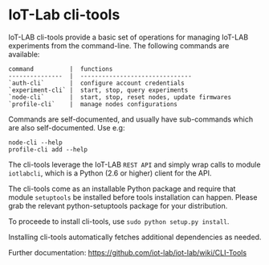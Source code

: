 IoT-Lab cli-tools
=================

IoT-LAB cli-tools provide a basic set of operations for managing IoT-LAB
experiments from the command-line.  The following commands are available:


    command          |  functions
    ---------------  |  -------------------------------
    `auth-cli`       |  configure account credentials
    `experiment-cli` |  start, stop, query experiments
    `node-cli`       |  start, stop, reset nodes, update firmwares
    `profile-cli`    |  manage nodes configurations


Commands are self-documented, and usually have sub-commands which are also
self-documented.  Use e.g:

    node-cli --help
    profile-cli add --help


The cli-tools leverage the IoT-LAB `REST API` and simply wrap calls to
module `iotlabcli`, which is a Python (2.6 or higher) client for the API.

The cli-tools come as an installable Python package and require that
module `setuptools` be installed before tools installation can happen.
Please grab the relevant python-setuptools package for your distribution.

To proceede to install cli-tools, use `sudo python setup.py install`.

Installing cli-tools automatically fetches additional dependencies as needed.

Further documentation: https://github.com/iot-lab/iot-lab/wiki/CLI-Tools

